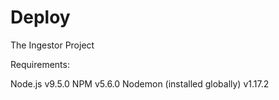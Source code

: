 # Deploy
The Ingestor Project


Requirements:

Node.js v9.5.0
NPM v5.6.0
Nodemon (installed globally) v1.17.2
